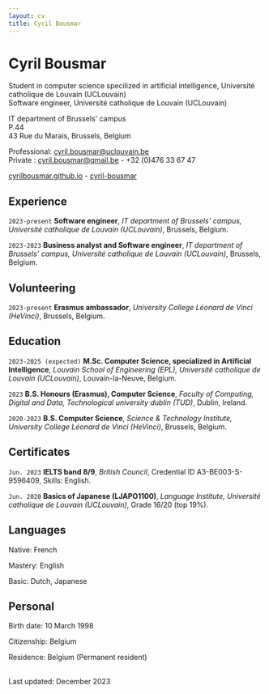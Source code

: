 ```yaml
---
layout: cv
title: Cyril Bousmar
---
```

# Cyril Bousmar
Student in computer science specilized in artificial intelligence, Université catholique de Louvain (UCLouvain)<br/>
Software engineer, Université catholique de Louvain (UCLouvain)

IT department of Brussels' campus<br/>
P.44<br/>
43 Rue du Marais, Brussels, Belgium<br/>

Professional:
<a href="mailto:cyril.bousmar@uclouvain.be">cyril.bousmar@uclouvain.be</a><br/>
Private :
<a href="mailto:cyril.bousmar@gmail.com">cyril.bousmar@gmail.be</a>  - +32 (0)476 33 67 47<br/>

<div id="webaddress">
  <a href="https://cyrilbousmar.github.io"><i class="fa-solid fa-house"></i> cyrilbousmar.github.io</a> - 
  <a href="https://www.linkedin.com/in/cyril-bousmar/"><i class="fa-brands fa-linkedin"></i> cyril-bousmar</a>
</div>

## Experience

`2023-present`
**Software engineer**, *IT department of Brussels' campus, Université catholique de Louvain (UCLouvain)*, Brussels, Belgium.

`2023-2023`
**Business analyst and Software engineer**, *IT department of Brussels' campus, Université catholique de Louvain (UCLouvain)*, Brussels, Belgium.

## Volunteering

`2023-present`
**Erasmus ambassador**, *University College Léonard de Vinci (HeVinci)*, Brussels, Belgium.

## Education

`2023-2025 (expected)`
**M.Sc. Computer Science, specialized in Artificial Intelligence**, *Louvain School of Engineering (EPL), Université catholique de Louvain (UCLouvain)*, Louvain-la-Neuve, Belgium.

`2023`
**B.S. Honours (Erasmus), Computer Science**, *Faculty of Computing, Digital and Data, Technological university dublin (TUD)*, Dublin, Ireland.

`2020-2023`
**B.S. Computer Science**, *Science & Technology Institute, University College Léonard de Vinci (HeVinci)*, Brussels, Belgium.

## Certificates

`Jun. 2023`
**IELTS band 8/9**, *British Council*, Credential ID A3-BE003-S-9596409, Skills: English.

`Jun. 2020`
**Basics of Japanese (LJAPO1100)**, *Language Institute, Université catholique de Louvain (UCLouvain)*, Grade 16/20 (top 19%).

## Languages

Native: French

Mastery: English

Basic: Dutch, Japanese

## Personal

Birth date: 10 March 1998

Citizenship: Belgium

Residence: Belgium (Permanent resident)

<br/>Last updated: December 2023<br/><br/>
